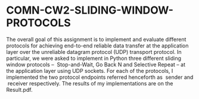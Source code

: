 # COMN-CW2-SLIDING-WINDOW-PROTOCOLS
The overall goal of this assignment is to implement and evaluate different protocols for
achieving end-​to-​end reliable data transfer at the application layer over the unreliable
datagram protocol (UDP) transport protocol. In particular, we were asked to implement
in Python three different sliding window protocols – ​ Stop​-and-​Wait, Go Back N and
Selective Repeat – at the application layer using UDP sockets. For each of the protocols, I implemented the two protocol endpoints referred henceforth
as ​ sender and ​ receiver respectively. The results of my implementations are on the Result.pdf.
